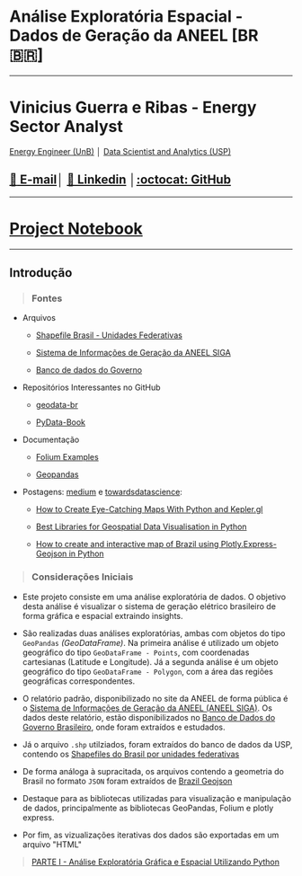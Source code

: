 # Análise Exploratória Espacial - Dados de Geração da ANEEL [BR :brazil:] 

---

# Vinicius Guerra e Ribas -  Energy Sector Analyst
[Energy Engineer (UnB)](https://www.unb.br/) │ [Data Scientist and Analytics (USP)](https://www5.usp.br/)


## [:email: E-mail](mailto:viniciusgribas@gmail.com?Subject=%5BANALISE-ESPACIAL-ANEEL%5D%20-%20Contact)│ [:dart: Linkedin](https://www.linkedin.com/in/vinicius-guerra-e-ribas/) │[:octocat: GitHub](https://github.com/viniciusgribas) 

---

# [Project Notebook](https://github.com/viniciusgribas/Analise_Espacial/blob/main/Master_Code.ipynb)

---



## Introdução

>### Fontes
- Arquivos

    - [Shapefile Brasil - Unidades Federativas](http://www.usp.br/nereus/?fontes=dados-shape-files)

    - [Sistema de Informações de Geração da ANEEL SIGA](https://app.powerbi.com/view?r=eyJrIjoiNjc4OGYyYjQtYWM2ZC00YjllLWJlYmEtYzdkNTQ1MTc1NjM2IiwidCI6IjQwZDZmOWI4LWVjYTctNDZhMi05MmQ0LWVhNGU5YzAxNzBlMSIsImMiOjR9)

    - [Banco de dados do Governo](https://dados.gov.br/)

- Repositórios Interessantes no GitHub

    - [geodata-br](https://github.com/tbrugz/geodata-br)
    
    - [PyData-Book](https://github.com/wesm/pydata-book)

    


- Documentação

    - [Folium Examples](https://python-visualization.github.io/folium/quickstart.html)

    - [Geopandas](https://geopandas.org/en/stable/)

- Postagens: [medium](https://medium.com) e [towardsdatascience](https://towardsdatascience.com):

    - [How to Create Eye-Catching Maps With Python and Kepler.gl](https://medium.com/nightingale/how-to-create-eye-catching-maps-with-python-and-kepler-gl-e7e897eff8ac)

    - [Best Libraries for Geospatial Data Visualisation in Python](https://towardsdatascience.com/best-libraries-for-geospatial-data-visualisation-in-python-d23834173b35)

    - [How to create and interactive map of Brazil using Plotly.Express-Geojson in Python](https://python.plainenglish.io/how-to-create-a-interative-map-using-plotly-express-geojson-to-brazil-in-python-fb5527ae38fc)


>### Considerações Iniciais


 - Este projeto consiste em uma análise exploratória de dados. O objetivo desta análise é visualizar o sistema de geração elétrico brasileiro de forma gráfica e espacial extraindo insights.

 - São realizadas duas análises exploratórias, ambas com objetos do tipo `GeoPandas` *(GeoDataFrame)*. Na primeira análise é utilizado um objeto geográfico do tipo `GeoDataFrame - Points`, com coordenadas cartesianas (Latitude e Longitude). Já a segunda análise é um objeto geográfico do tipo `GeoDataFrame - Polygon`, com a área das regiões geográficas correspondentes.

 - O relatório padrão, disponibilizado no site da ANEEL de forma pública é o [Sistema de Informações de Geração da ANEEL (ANEEL SIGA)](https://app.powerbi.com/view?r=eyJrIjoiNjc4OGYyYjQtYWM2ZC00YjllLWJlYmEtYzdkNTQ1MTc1NjM2IiwidCI6IjQwZDZmOWI4LWVjYTctNDZhMi05MmQ0LWVhNGU5YzAxNzBlMSIsImMiOjR9). Os dados deste relatório, estão disponibilizados no [Banco de Dados do Governo Brasileiro](https://dados.gov.br/), onde foram extraídos e estudados. 

 - Já o arquivo `.shp` utilziados, foram extraídos do banco de dados da USP, contendo os [Shapefiles do Brasil por unidades federativas](http://www.usp.br/nereus/?fontes=dados-shape-files)

 - De forma análoga à supracitada, os arquivos contendo a geometria do Brasil no formato `JSON` foram extraídos de [Brazil Geojson]('https://raw.githubusercontent.com/codeforamerica/click_that_hood/master/public/data/brazil-states.geojson')

 - Destaque para as bibliotecas utilizadas para visualização e manipulação de dados, principalmente as bibliotecas GeoPandas, Folium e plotly express.

 - Por fim, as vizualizações iterativas dos dados são exportadas em um arquivo "HTML"

>[PARTE I - Análise Exploratória Gráfica e Espacial Utilizando Python](https://github.com/viniciusgribas/Analise_Espacial)
